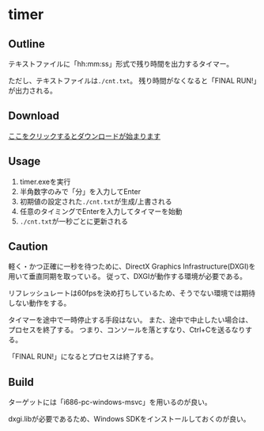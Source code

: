 # timer

## Outline

テキストファイルに「hh:mm:ss」形式で残り時間を出力するタイマー。

ただし、テキストファイルは`./cnt.txt`。
残り時間がなくなると「FINAL RUN!」が出力される。

## Download

[ここをクリックするとダウンロードが始まります](https://skdassoc.com/data/tool/timer.exe)

## Usage

1. timer.exeを実行
2. 半角数字のみで「分」を入力してEnter
3. 初期値の設定された`./cnt.txt`が生成/上書される
4. 任意のタイミングでEnterを入力してタイマーを始動
5. `./cnt.txt`が一秒ごとに更新される

## Caution

軽く・かつ正確に一秒を待つために、DirectX Graphics Infrastructure(DXGI)を用いて垂直同期を取っている。
従って、DXGIが動作する環境が必要である。

リフレッシュレートは60fpsを決め打ちしているため、そうでない環境では期待しない動作をする。

タイマーを途中で一時停止する手段はない。
また、途中で中止したい場合は、プロセスを終了する。
つまり、コンソールを落とすなり、Ctrl+Cを送るなりする。

「FINAL RUN!」になるとプロセスは終了する。

## Build

ターゲットには「i686-pc-windows-msvc」を用いるのが良い。

dxgi.libが必要であるため、Windows SDKをインストールしておくのが良い。
